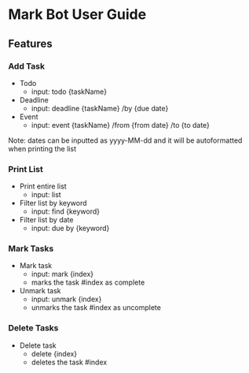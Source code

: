 # Mark Bot User Guide

## Features 

### Add Task

- Todo
  - input: todo {taskName}
- Deadline
  - input: deadline {taskName} /by {due date}
- Event
  - input: event {taskName} /from {from date} /to {to date}

Note: dates can be inputted as yyyy-MM-dd and it will be autoformatted when printing the list

### Print List
- Print entire list
  - input: list
- Filter list by keyword
  - input: find {keyword}
- Filter list by date
  - input: due by {keyword}

### Mark Tasks
- Mark task
  - input: mark {index}
  - marks the task #index as complete
- Unmark task
  - input: unmark {index} 
  - unmarks the task #index as uncomplete

### Delete Tasks
- Delete task
  - delete {index}
  - deletes the task #index
